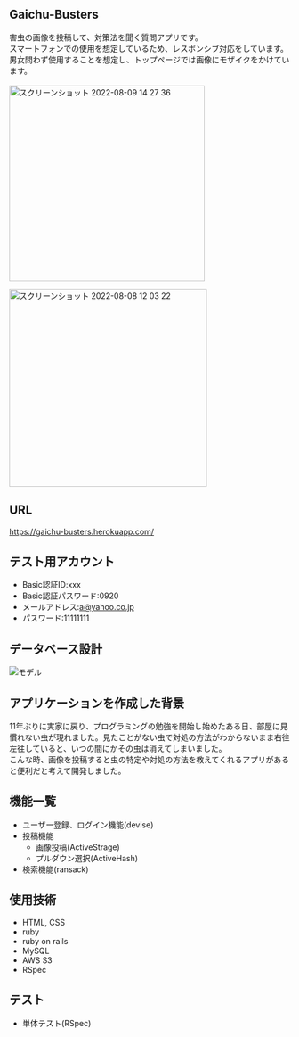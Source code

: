 ## Gaichu-Busters
害虫の画像を投稿して、対策法を聞く質問アプリです。<br>
スマートフォンでの使用を想定しているため、レスポンシブ対応をしています。<br>
男女問わず使用することを想定し、トップページでは画像にモザイクをかけています。<br>
<br>
<img width="351" alt="スクリーンショット 2022-08-09 14 27 36" src="https://user-images.githubusercontent.com/106902284/183571856-3686f8ac-614e-4cd5-b96a-3ec3d1ee6dde.png">

<img width="355" alt="スクリーンショット 2022-08-08 12 03 22" src="https://user-images.githubusercontent.com/106902284/183330234-d56813f1-975e-4f36-8b8e-3d0a4e028e07.png">

## URL
https://gaichu-busters.herokuapp.com/

## テスト用アカウント
- Basic認証ID:xxx
- Basic認証パスワード:0920
- メールアドレス:a@yahoo.co.jp
- パスワード:11111111
## データベース設計
![モデル](https://user-images.githubusercontent.com/106902284/183321002-d7a4c3c2-a257-470e-8802-7622e1b9c999.png)

## アプリケーションを作成した背景
11年ぶりに実家に戻り、プログラミングの勉強を開始し始めたある日、部屋に見慣れない虫が現れました。見たことがない虫で対処の方法がわからないまま右往左往していると、いつの間にかその虫は消えてしまいました。<br>こんな時、画像を投稿すると虫の特定や対処の方法を教えてくれるアプリがあると便利だと考えて開発しました。

## 機能一覧
- ユーザー登録、ログイン機能(devise)<br>
- 投稿機能<br>
    - 画像投稿(ActiveStrage)
    - プルダウン選択(ActiveHash)
- 検索機能(ransack)

## 使用技術
- HTML, CSS<br>
- ruby<br>
- ruby on rails<br>
- MySQL<br>
- AWS S3<br>
- RSpec<br>

## テスト
- 単体テスト(RSpec)


